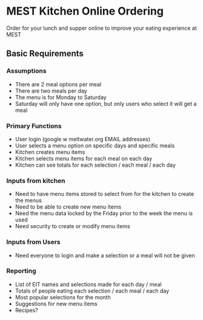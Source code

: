 # MEST Kitchen Online Ordering

Order for your lunch and supper online to improve your eating experience at MEST

## Basic Requirements

### Assumptions

* There are 2 meal options per meal
* There are two meals per day
* The menu is for Monday to Saturday
* Saturday will only have one option, but only users who select it will get a meal

### Primary Functions

* User login (google w meltwater.org EMAIL addresses)
* User selects a menu option on specific days and specific meals 
* Kitchen creates menu items
* Kitchen selects menu items for each meal on each day
* Kitchen can see totals for  each selection / each meal / each day

### Inputs from kitchen

* Need to have menu items stored to select from for the kitchen to create the menus
* Need to be able to create new menu items
* Need the menu data locked by the Friday prior to the week the menu is used
* Need security to create or modify menu items

### Inputs from Users

* Need everyone to login and make a selection or a meal will not be given

### Reporting

* List of EIT names and selections made for each day / meal
* Totals of people eating each selection / each meal / each day
* Most popular selections for the month
* Suggestions for new menu items
* Recipes?
